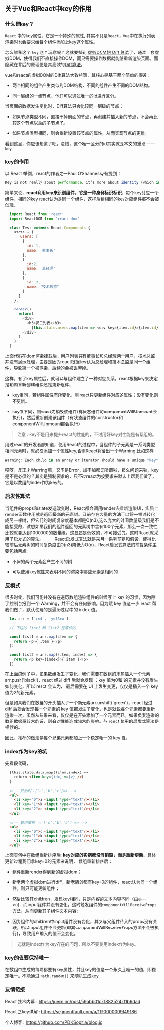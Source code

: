 ## 关于Vue和React中key的作用

### 什么是key？
`React` 中的key属性，它是一个特殊的属性, 其实不只是`React`，`Vue`中在执行列表渲染时也会要求给每个组件添加上key这个属性。

怎么解释这个 `key` 这个玩意呢？这就要扯到 [虚拟DOM的 Diff 算法]()了，通过一套虚拟DOM，使得我们不直接操作DOM，而只需要操作数据就能够重新渲染页面。而隐藏在背后的原理便是其高效的[Diff算法]()。

vue和react的虚拟DOM的Diff算法大致相同，其核心是基于两个简单的假设：

- 两个相同的组件产生类似的DOM结构，不同的组件产生不同的DOM结构。

- 同一层级的一组节点，他们可以通过唯一的id进行区分。

当页面的数据发生变化时，Diff算法只会比较同一层级的节点：

- 如果节点类型不同，直接干掉前面的节点，再创建并插入新的节点，不会再比较这个节点以后的子节点了。

- 如果节点类型相同，则会重新设置该节点的属性，从而实现节点的更新。

看到这里，你应该知道了吧，没错，这个唯一区分的id其实就是本文的重点 —— `key`

### key的作用
以 React 举例，react的作者之一Paul O’Shannessy有提到：
```javascript
Key is not really about performance, it’s more about identity (which in turn leads to better performance). Randomly assigned and changing values do not form an identity
```
简单来说，__react利用key来识别组件，它是一种身份标识标识__，每个key对应一个组件，相同的key react认为是同一个组件，这样后续相同的key对应组件都不会被创建。

```javascript
  import React from 'react'
  import ReactDOM from 'react-dom'

  class Test extends React.Components {
    state = {
       users: [
        {
          id: 1,
          name: '董事长'
        },
        {
          id:2,
          name: '总经理'
        }, 
        {
          id: 2,
          name: "技术总监"
        }
      ]
    },

    render()
      return(
        <div>
          <h3>员工列表</h3>
            {this.state.users.map(item => <div key={item.id}>{item.id}:{item.name}</div>)}
        </div>
      )
    )
  }
```
上面代码在dom渲染挂载后，用户列表只有董事长和总经理两个用户，技术总监并没有展示处理，主要是因为react根据key认为总经理和技术总监是同一个组件，导致第一个被渲染，后续的会被丢弃掉。

这样，有了key属性后，就可以与组件建立了一种对应关系，react根据key来决定是销毁重新创建组件还是更新组件。

- key相同，若组件属性有所变化，则react只更新组件对应的属性；没有变化则不更新。

- key值不同，则react先销毁该组件(有状态组件的componentWillUnmount会执行)，然后重新创建该组件（有状态组件的constructor和componentWillUnmount都会执行）

> 注意 : key不是用来提升react的性能的，不过用好key对性能是有帮组的。

用过react的开发者都知道，使用React的过程中，当组件的子元素是一系列类型相同元素时，就必须添加一个属性key,否则React将给出一个Warning,比如这样

```javascript
Warning: Each child in an array or iterator should have a unique "key" prop. Check the render method of `ServiceInfo`. See https://fb.me/react-warning-keys for more information.
```

哎呀，反正才Warning嘛，又不是Error，加不加都无所谓啦，那么问题来啦，key是不是必须的？其实是强制要求的，只不过react为按要求来默认上帮我们做了，它是以数组的index作为key的。

### 启发性算法
当组件的props和state发送改变时，React都会调用render去重新渲染UI，实质上render函数作用就是返回最新的元素树。目前存在大量的方法可以将一棵树转化成另一棵树，但它们的时间复杂度基本都是O(n3),这么庞大的时间数量级我们是不能接受的，试想如果我们的组件返回的元素树中含有100个元素，那么一次一致性比较就要达到1000000的数量级，这显然是低效的，不可接受的。这时React就采用了启发式的算法。
　　
React启发式算法就是采用一系列前提和假设，使得比较前后元素树的时间复杂度由O(n3)降低为O(n)，React启发式算法的前提条件主要包括两点:

- 不同的两个元素会产生不同的树

- 可以使用key属性来表明不同的渲染中哪些元素是相同的

### 反模式
很多时候，我们可能并没有在遍历数组渲染组件的时候写上 key 的习惯，因为除了控制台报到一个 Warning，并不会有任何影响。因为赋 key 值这一步 react 帮我们做了，默认使用的是遍历过程中的 index 值。
```javascript
  let arr = ['red', 'yellow']
  
  // 下边的 list1 和 list2 是等价的

  const list1 = arr.map(item => {
    return <p>{ item }</p>
  })

  const list2 = arr.map((item, index) => {
    return <p key={index}>{ item }</p>
  })

```

在上面的例子中，如果数组发生了变化，我们需要在数组的末尾插入一个元素 arr.push('black')，react 经过 diff 后就会发现 ：key 值为0和1的元素并没有发生如何变化，所以 react 会认为， 最后需要在 UI 上发生变更，仅仅是插入一个 key值为2的新元素。

但是如果我们在数组的开头插入了一个新元素arr.unshift('green')，react 经过 diff 后就会发现每一个元素的 key 值都发生了变化，也是就说每个元素都要重新渲染一次，虽然从结果来看，仅仅是在开头添加了一个元素而已。如果负责渲染的数组数据量较大的话，则会对性能造成较大的影响。与 react 使用的启发式算法是相悖的。

因此，推荐的做法是每个兄弟元素都加上一个稳定唯一的 key 值。

### index作为key的坑
先看段代码，
```html
  {this.state.data.map((item,index) => 
    return <Item key={idx} v={v} />)
  }
  
  <!-- 开始时：['a','b','c']=> -->
  <ul>
    <li key="0">a <input type="text"/></li>
    <li key="1">b <input type="text"/></li>
    <li key="2">c <input type="text"/></li>
  </ul>

  <!-- 数组重排 -> ['c','b','a'] => -->
  <ul>
    <li key="0">c <input type="text"/></li>
    <li key="1">b <input type="text"/></li>
    <li key="2">a <input type="text"/></li>
  </ul>
```
上面实例中在数组重新排序后, __key对应的实例都没有销毁，而是重新更新__。具体更新过程我们拿key=0的元素来说明， 数组重新排序后：

- 组件重新render得到新的虚拟dom；

- 新老两个虚拟dom进行diff，新老版的都有key=0的组件，react认为同一个组件，则只可能更新组件；

- 然后比较其children，发现key相同，只是内容的文本内容不同（由a--->c)，而input组件并没有变化，这时触发组件的`componentWillReceiveProps`方法，从而更新其子组件文本内容;

- 因为组件的children中input组件没有变化，其又与父组件传入的props没有关联，所以input组件不会更新(即其componentWillReceiveProps方法不会被执行)，导致用户输入的值不会变化。

> 这就是index作为key存在的问题，所以不要使用index作为key。

### key的值要保持唯一
在数组中生成的每项都要有key属性，并且key的值是一个永久且唯一的值，即稳定唯一。不能通过 `Math.random()` 来随机生成key

### 友情链接
React 技术内幕 : https://juejin.im/post/59abb01c518825243f1b6dad

React 之key详解 : https://segmentfault.com/a/1190000009149186

个人博客 : https://github.com/PDKSophia/blog.io
